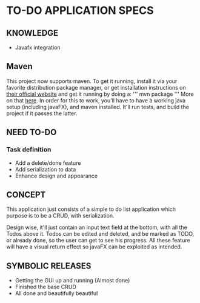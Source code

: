 # TO-DO APPLICATION SPECS

## KNOWLEDGE

  * Javafx integration

## Maven
This project now supports maven. To get it running, install it via your favorite distribution package manager, or get installation instructions on [their official website][maven install] and get it running by doing a:
'''
mvn package
'''
More on that [here][maven run].
In order for this to work, you'll have to have a working java setup (including javaFX), and maven installed.
It'll run tests, and build the project if it passes the latter.

## NEED TO-DO

### Task definition
* Add a delete/done feature
* Add serialization to data
* Enhance design and appearance

## CONCEPT

This application just consists of a simple to do list application which purpose is to be a CRUD, with serialization.

Design wise, it'll just contain an input text field at the bottom, with all the Todos above it. 
Todos can be edited and deleted, and be marked as TODO, or already done, so the user can get to see his progress.
All these feature will have a visual return effect so javaFX can be exploited as intended.

## SYMBOLIC RELEASES

* Getting the GUI up and running (Almost done)
* Finished the base CRUD
* All done and beautifully beautiful

[maven run]: https://maven.apache.org/run.html
[maven install]: https://maven.apache.org/install.html
